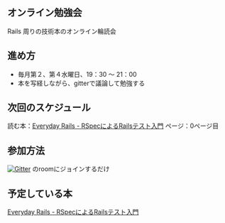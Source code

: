 ## オンライン勉強会
Rails 周りの技術本のオンライン輪読会

## 進め方
- 毎月第２、第４水曜日、19：30 〜 21：00
- 本を写経しながら、gitterで議論して勉強する

## 次回のスケジュール
読む本：[Everyday Rails - RSpecによるRailsテスト入門](https://leanpub.com/everydayrailsrspec-jp)
ページ：0ページ目

## 参加方法
[![Gitter](https://badges.gitter.im/Join%20Chat.svg)](https://gitter.im/blueplanet/online_study?utm_source=badge&utm_medium=badge&utm_campaign=pr-badge&utm_content=badge)
のroomにジョインするだけ

## 予定している本
[Everyday Rails - RSpecによるRailsテスト入門](https://leanpub.com/everydayrailsrspec-jp)
